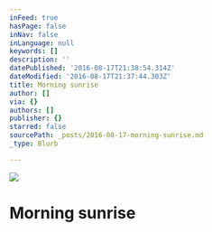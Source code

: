 ```yaml
---
inFeed: true
hasPage: false
inNav: false
inLanguage: null
keywords: []
description: ''
datePublished: '2016-08-17T21:38:54.314Z'
dateModified: '2016-08-17T21:37:44.303Z'
title: Morning sunrise
author: []
via: {}
authors: []
publisher: {}
starred: false
sourcePath: _posts/2016-08-17-morning-sunrise.md
_type: Blurb

---
```

![](https://the-grid-user-content.s3-us-west-2.amazonaws.com/ffe5a7e1-0afe-4429-8daa-1aeb4d0fe25d.jpg)

# Morning sunrise